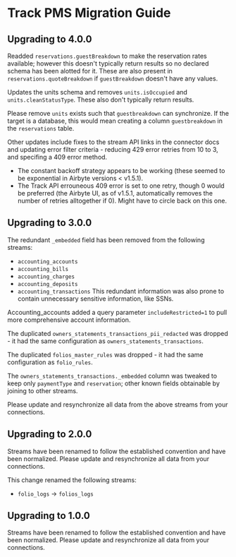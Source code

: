 # Track PMS Migration Guide

## Upgrading to 4.0.0
Readded `reservations.guestBreakdown` to make the reservation rates available; however this doesn't typically return results so no declared schema has been alotted for it.
These are also present in `reservations.quoteBreakdown` if `guestBreakdown` doesn't have any values.

Updates the units schema and removes `units.isOccupied` and `units.cleanStatusType`. These also don't typically return results.

Please remove `units` exists such that `guestbreakdown` can synchronize. If the target is a database, this would mean creating a column `guestbreakdown` in the `reservations` table.

Other updates include fixes to the stream API links in the connector docs and updating error filter criteria - reducing 429 error retries from 10 to 3, and specifing a 409 error method.
* The constant backoff strategy appears to be working (these seemed to be exponential in Airbyte versions < v1.5.1).
* The Track API errouneous 409 error is set to one retry, though 0 would be preferred (the Airbyte UI, as of v1.5.1, automatically removes the number of retries alltogether if 0). Might have to circle back on this one.

## Upgrading to 3.0.0

The redundant `_embedded` field has been removed from the following streams:
* `accounting_accounts`
* `accounting_bills`
* `accounting_charges`
* `accounting_deposits`
* `accounting_transactions`
This redundant information was also prone to contain unnecessary sensitive information, like SSNs.

Accounting_accounts added a query parameter `includeRestricted=1` to pull more comprehensive account information.

The duplicated `owners_statements_transactions_pii_redacted` was dropped - it had the same configuration as `owners_statements_transactions`.

The duplicated `folios_master_rules` was dropped - it had the same configuration as `folio_rules`.

The `owners_statements_transactions._embedded` column was tweaked to keep only `paymentType` and `reservation`; other known fields obtainable by joining to other streams.

Please update and resynchronize all data from the above streams from your connections.

## Upgrading to 2.0.0

Streams have been renamed to follow the established convention and have been normalized. Please update and resynchronize all data from your connections.

This change renamed the following streams:
- `folio_logs` -> `folios_logs`

## Upgrading to 1.0.0

Streams have been renamed to follow the established convention and have been normalized. Please update and resynchronize all data from your connections.

